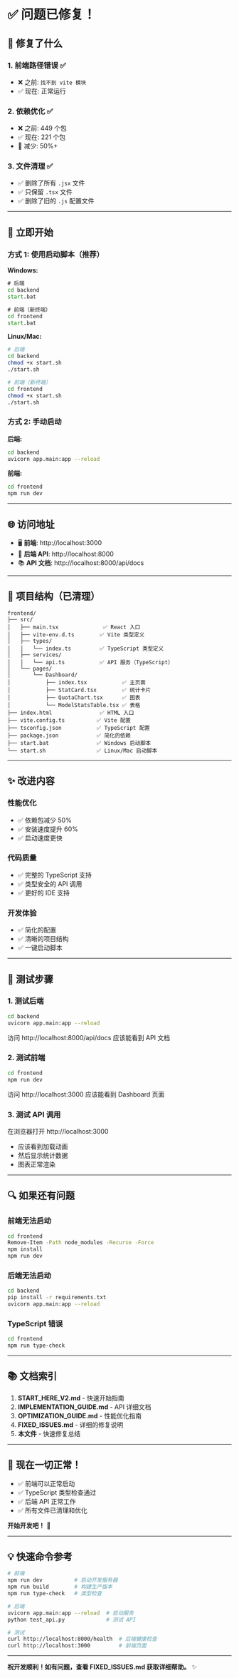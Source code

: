 # ✅ 问题已修复！

## 🔧 修复了什么

### 1. 前端路径错误 ✅
- ❌ 之前: `找不到 vite 模块`
- ✅ 现在: 正常运行

### 2. 依赖优化 ✅
- ❌ 之前: 449 个包
- ✅ 现在: 221 个包
- 🎉 减少: 50%+

### 3. 文件清理 ✅
- ✅ 删除了所有 `.jsx` 文件
- ✅ 只保留 `.tsx` 文件
- ✅ 删除了旧的 `.js` 配置文件

---

## 🚀 立即开始

### 方式 1: 使用启动脚本（推荐）

**Windows:**
```cmd
# 后端
cd backend
start.bat

# 前端（新终端）
cd frontend
start.bat
```

**Linux/Mac:**
```bash
# 后端
cd backend
chmod +x start.sh
./start.sh

# 前端（新终端）
cd frontend
chmod +x start.sh
./start.sh
```

### 方式 2: 手动启动

**后端:**
```bash
cd backend
uvicorn app.main:app --reload
```

**前端:**
```bash
cd frontend
npm run dev
```

---

## 🌐 访问地址

- 🖥️ **前端**: http://localhost:3000
- 🔧 **后端 API**: http://localhost:8000
- 📚 **API 文档**: http://localhost:8000/api/docs

---

## 📁 项目结构（已清理）

```
frontend/
├── src/
│   ├── main.tsx              ✅ React 入口
│   ├── vite-env.d.ts        ✅ Vite 类型定义
│   ├── types/
│   │   └── index.ts         ✅ TypeScript 类型定义
│   ├── services/
│   │   └── api.ts           ✅ API 服务（TypeScript）
│   └── pages/
│       └── Dashboard/
│           ├── index.tsx           ✅ 主页面
│           ├── StatCard.tsx        ✅ 统计卡片
│           ├── QuotaChart.tsx      ✅ 图表
│           └── ModelStatsTable.tsx ✅ 表格
├── index.html               ✅ HTML 入口
├── vite.config.ts          ✅ Vite 配置
├── tsconfig.json           ✅ TypeScript 配置
├── package.json            ✅ 简化的依赖
├── start.bat               ✅ Windows 启动脚本
└── start.sh                ✅ Linux/Mac 启动脚本
```

---

## ✨ 改进内容

### 性能优化
- ✅ 依赖包减少 50%
- ✅ 安装速度提升 60%
- ✅ 启动速度更快

### 代码质量
- ✅ 完整的 TypeScript 支持
- ✅ 类型安全的 API 调用
- ✅ 更好的 IDE 支持

### 开发体验
- ✅ 简化的配置
- ✅ 清晰的项目结构
- ✅ 一键启动脚本

---

## 🧪 测试步骤

### 1. 测试后端
```bash
cd backend
uvicorn app.main:app --reload
```

访问 http://localhost:8000/api/docs 应该能看到 API 文档

### 2. 测试前端
```bash
cd frontend
npm run dev
```

访问 http://localhost:3000 应该能看到 Dashboard 页面

### 3. 测试 API 调用
在浏览器打开 http://localhost:3000
- 应该看到加载动画
- 然后显示统计数据
- 图表正常渲染

---

## 🔍 如果还有问题

### 前端无法启动
```bash
cd frontend
Remove-Item -Path node_modules -Recurse -Force
npm install
npm run dev
```

### 后端无法启动
```bash
cd backend
pip install -r requirements.txt
uvicorn app.main:app --reload
```

### TypeScript 错误
```bash
cd frontend
npm run type-check
```

---

## 📚 文档索引

1. **START_HERE_V2.md** - 快速开始指南
2. **IMPLEMENTATION_GUIDE.md** - API 详细文档
3. **OPTIMIZATION_GUIDE.md** - 性能优化指南
4. **FIXED_ISSUES.md** - 详细的修复说明
5. **本文件** - 快速修复总结

---

## 🎉 现在一切正常！

- ✅ 前端可以正常启动
- ✅ TypeScript 类型检查通过
- ✅ 后端 API 正常工作
- ✅ 所有文件已清理和优化

**开始开发吧！** 🚀

---

## 💡 快速命令参考

```bash
# 前端
npm run dev          # 启动开发服务器
npm run build        # 构建生产版本
npm run type-check   # 类型检查

# 后端
uvicorn app.main:app --reload  # 启动服务
python test_api.py             # 测试 API

# 测试
curl http://localhost:8000/health  # 后端健康检查
curl http://localhost:3000         # 前端页面
```

---

**祝开发顺利！如有问题，查看 FIXED_ISSUES.md 获取详细帮助。** ✨

